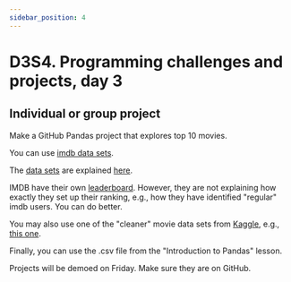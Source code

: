 ```yaml
---
sidebar_position: 4
---
```


# D3S4.  Programming challenges and projects, day 3

## Individual or group project

Make a GitHub Pandas project that explores top 10 movies.

You can use [imdb data sets](https://www.imdb.com/).

The [data sets](https://datasets.imdbws.com/) are explained [here](https://www.imdb.com/interfaces/).

IMDB have their own [leaderboard](https://www.imdb.com/chart/top/). However, they are not explaining how exactly they set up their ranking, e.g., how they have identified "regular" imdb users. You can do better.

You may also use one of the "cleaner" movie data sets from [Kaggle](https://www.kaggle.com), e.g., [this one](https://www.kaggle.com/harshitshankhdhar/imdb-dataset-of-top-1000-movies-and-tv-shows).

Finally, you can use the .csv file from the "Introduction to Pandas" lesson.

Projects will be demoed on Friday. Make sure they are on GitHub.
